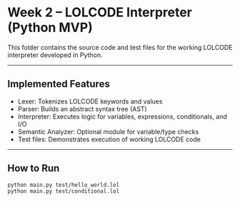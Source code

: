 # Week 2 – LOLCODE Interpreter (Python MVP)

This folder contains the source code and test files for the working LOLCODE interpreter developed in Python.

---

## Implemented Features

- Lexer: Tokenizes LOLCODE keywords and values
- Parser: Builds an abstract syntax tree (AST)
- Interpreter: Executes logic for variables, expressions, conditionals, and I/O
- Semantic Analyzer: Optional module for variable/type checks
- Test files: Demonstrates execution of working LOLCODE code

---

## How to Run

```bash
python main.py test/hello_world.lol
python main.py test/conditional.lol
